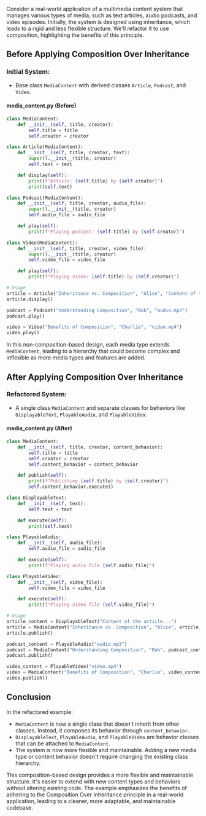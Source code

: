 
Consider a real-world application of a multimedia content system that manages various types of media, such as text articles, audio podcasts, and video episodes. Initially, the system is designed using inheritance, which leads to a rigid and less flexible structure. We'll refactor it to use composition, highlighting the benefits of this principle.

## Before Applying Composition Over Inheritance

### Initial System:

- Base class `MediaContent` with derived classes `Article`, `Podcast`, and `Video`.

#### media_content.py (Before)

```python
class MediaContent:
    def __init__(self, title, creator):
        self.title = title
        self.creator = creator

class Article(MediaContent):
    def __init__(self, title, creator, text):
        super().__init__(title, creator)
        self.text = text

    def display(self):
        print(f"Article: {self.title} by {self.creator}")
        print(self.text)

class Podcast(MediaContent):
    def __init__(self, title, creator, audio_file):
        super().__init__(title, creator)
        self.audio_file = audio_file

    def play(self):
        print(f"Playing podcast: {self.title} by {self.creator}")

class Video(MediaContent):
    def __init__(self, title, creator, video_file):
        super().__init__(title, creator)
        self.video_file = video_file

    def play(self):
        print(f"Playing video: {self.title} by {self.creator}")

# Usage
article = Article("Inheritance vs. Composition", "Alice", "Content of the article...")
article.display()

podcast = Podcast("Understanding Composition", "Bob", "audio.mp3")
podcast.play()

video = Video("Benefits of Composition", "Charlie", "video.mp4")
video.play()
```

In this non-composition-based design, each media type extends `MediaContent`, leading to a hierarchy that could become complex and inflexible as more media types and features are added.

## After Applying Composition Over Inheritance

### Refactored System:

- A single class `MediaContent` and separate classes for behaviors like `DisplayableText`, `PlayableAudio`, and `PlayableVideo`.

#### media_content.py (After)

```python
class MediaContent:
    def __init__(self, title, creator, content_behavior):
        self.title = title
        self.creator = creator
        self.content_behavior = content_behavior

    def publish(self):
        print(f"Publishing {self.title} by {self.creator}")
        self.content_behavior.execute()

class DisplayableText:
    def __init__(self, text):
        self.text = text

    def execute(self):
        print(self.text)

class PlayableAudio:
    def __init__(self, audio_file):
        self.audio_file = audio_file

    def execute(self):
        print(f"Playing audio file {self.audio_file}")

class PlayableVideo:
    def __init__(self, video_file):
        self.video_file = video_file

    def execute(self):
        print(f"Playing video file {self.video_file}")

# Usage
article_content = DisplayableText("Content of the article...")
article = MediaContent("Inheritance vs. Composition", "Alice", article_content)
article.publish()

podcast_content = PlayableAudio("audio.mp3")
podcast = MediaContent("Understanding Composition", "Bob", podcast_content)
podcast.publish()

video_content = PlayableVideo("video.mp4")
video = MediaContent("Benefits of Composition", "Charlie", video_content)
video.publish()
```

## Conclusion

In the refactored example:

- `MediaContent` is now a single class that doesn't inherit from other classes. Instead, it composes its behavior through `content_behavior`.
- `DisplayableText`, `PlayableAudio`, and `PlayableVideo` are behavior classes that can be attached to `MediaContent`.
- The system is now more flexible and maintainable. Adding a new media type or content behavior doesn't require changing the existing class hierarchy.

This composition-based design provides a more flexible and maintainable structure. It's easier to extend with new content types and behaviors without altering existing code. The example emphasizes the benefits of adhering to the Composition Over Inheritance principle in a real-world application, leading to a cleaner, more adaptable, and maintainable codebase.